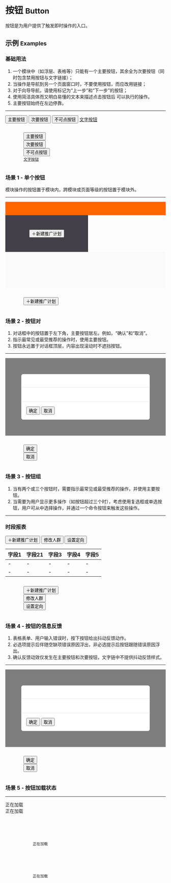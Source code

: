 # 按钮 <small>Button</small>

按钮是为用户提供了触发即时操作的入口。

## 示例 <small>Examples</small>

<div class="bs-example">
    <div class="content">
        <h3>基础用法</h3>
        <ol>
            <li>一个模块中（如浮层、表格等）只能有一个主要按钮，其余全为次要按钮（同时包含禁用按钮与文字链接）；</li>
            <li>当操作是导航到另一个页面窗口时，不要使用按钮，而应改用链接；</li>
            <li>对于向导导航，请使用标记为“上一步”和“下一步”的按钮；</li>
            <li>使用简洁具体而又明白易懂的文本来描述点击按钮后 可以执行的操作。</li>
            <li>主要按钮始终在左边停靠。</li>
        </ol>
        <hr>
        <button class="btn btn-brand mr10">主要按钮</button>
        <button class="btn mr10">次要按钮</button>
        <button class="btn btn-disabled  mr10">不可点按钮</button>
        <a href="javascript:;">文字按钮</a>
    </div>
    <pre><code class="hljs html">
        <button class="btn btn-brand mr10">主要按钮</button>
        <button class="btn mr10">次要按钮</button>
        <button class="btn btn-disabled  mr10">不可点按钮</button>
        <a href="javascript:;">文字按钮</a>
    </code></pre>
</div>

<div class="bs-example">
    <div class="content">
        <h3>场景 1 - 单个按钮</h3>
        <p>模块操作的按钮置于模块内，跨模块或页面等级的按钮置于模块外。</p>
        <hr>
        <div>
            <div style="height: 42px; background-color: #FF6600;"></div>
            <div class="ungrid-row">
                <div class="ungrid-col" style="width: 200px; padding: 45px 30px; text-align: center; vertical-align: top; background-color: #423f48;">
                    <button class="btn btn-brand">＋新建推广计划</button>
                </div>
                <div class="ungrid-col" style="padding: 50px; background-color: #fafafa;">
                    <p class="flat-text small"></p>
                    <p class="flat-text full-width"></p>
                    <p class="flat-text full-width"></p>
                    <p class="flat-text full-width"></p>
                </div>
            </div>
        </div>
    </div>
    <pre><code class="hljs html">
        <button class="btn btn-brand">＋新建推广计划</button>
    </code></pre>
</div>

<div class="bs-example">
    <div class="content">
        <h3>场景 2 - 按钮对</h3>
        <ol>
            <li>对话框中的按钮置于左下角，主要按钮居左。例如，“确认”和“取消”。</li>
            <li>指示最常见或最受推荐的操作时，使用主要按钮。</li>
            <li>按钮永远置于对话框顶层，内容出现滚动时不遮挡按钮。</li>
        </ol>
        <hr>
        <div style="padding: 50px; background-color: rgba(0,0,0,.5);">
            <div style="border-radius: 6px; border: 1px solid #e6e6e6; background-color: #FFF;">
                <div style="padding: 15px; border-bottom: 1px solid #e6e6e6;">
                    <p class="flat-text small" style="margin: 10px 0;"></p>
                </div>
                <div style="padding: 15px;">
                    <p class="flat-text full-width"></p>
                    <p class="flat-text full-width"></p>
                </div>
                <div style="padding: 15px; border-top: 1px solid #e6e6e6;">
                    <button class="btn btn-brand mr10">确定</button>
                    <button class="btn mr10">取消</button>
                </div>
            </div>
        </div>
    </div>
    <pre><code class="hljs html">
        <button class="btn btn-brand mr10">确定</button>
        <button class="btn mr10">取消</button>
    </code></pre>
</div>

<div class="bs-example">
    <div class="content">
        <h3>场景 3 - 按钮组</h3>
        <ol>
            <li>当有两个或三个按钮时，需要指示最常见或最受推荐的操作，并使用主要按钮。</li>
            <li>当需要为用户显示更多操作（如按钮超过三个时），考虑使用复选框或单选按钮，用户可从中选择操作，并通过一个命令按钮来触发这些操作。 </li>
        </ol>
        <hr>
        <div>
            <h3>时段报表</h3>
            <div class="mb10">
                <button class="btn btn-brand mr10">＋新建推广计划</button>
                <button class="btn mr10">修改人群</button>
                <button class="btn mr10">设置定向</button>
            </div>
            <div>
                <table class="table table-hover">
                    <thead>
                        <tr>
                            <th>字段1</th>
                            <th>字段21</th>
                            <th>字段3</th>
                            <th>字段4</th>
                            <th>字段5</th>
                        </tr>
                    </thead>
                    <tbody>
                        <tr><td>-</td><td>-</td><td>-</td><td>-</td><td>-</td></tr>
                        <tr><td>-</td><td>-</td><td>-</td><td>-</td><td>-</td></tr>
                    </tbody>
                    </table>
            </div>
        </div>
    </div>
    <pre><code class="hljs html">
        <button class="btn btn-brand mr10">＋新建推广计划</button>
        <button class="btn mr10">修改人群</button>
        <button class="btn mr10">设置定向</button>
    </code></pre>
</div>


<div class="bs-example">
    <div class="content">
        <h3>场景 4 - 按钮的信息反馈</h3>
        <ol>
            <li>表格表单、用户输入错误时，按下按钮给出抖动反馈动作。</li>
            <li>必选项提示后伴随空缺项错误原因浮出，非必选提示后按钮跟随错误原因浮出。</li>
            <li>确认反馈动效仅发生在主要按钮和次要按钮，文字链中不提供抖动反馈样式。</li>
        </ol>
        <hr>
        <div style="padding: 50px; background-color: rgba(0,0,0,.5);">
            <div style="border-radius: 6px; border: 1px solid #e6e6e6; background-color: #FFF;">
                <div style="padding: 15px; border-bottom: 1px solid #e6e6e6;">
                    <p class="flat-text small" style="margin: 10px 0;"></p>
                </div>
                <div style="padding: 15px;">
                    <p class="flat-text full-width"></p>
                    <p class="flat-text full-width"></p>
                </div>
                <div style="padding: 15px; border-top: 1px solid #e6e6e6;">
                    <button class="btn btn-brand mr10 animated infinite ani-shake">确定</button>
                    <button class="btn mr10">取消</button>
                </div>
            </div>
        </div>
    </div>
    <pre><code class="hljs html">
        <button class="btn btn-brand mr10 animated infinite ani-shake">确定</button>
        <button class="btn mr10">取消</button>
    </code></pre>
</div>

<div class="bs-example">
    <div class="content">
        <h3>场景 5 - 按钮加载状态</h3>
        <ol></ol>
        <hr>
        <div>
            <div class="btn btn-brand btn-progress mr10">
                <div class="btn-progress-bar animated infinite ani-progressbar"></div>
                <span>正在加载</span>
            </div>
            <div class="btn btn-progress mr10">
                <div class="btn-progress-bar animated infinite ani-progressbar"></div>
                <span>正在加载</span>
            </div>
        </div>
    </div>
    <pre><code class="hljs html">
        <div class="btn btn-brand btn-progress mr10">
            <div class="btn-progress-bar animated infinite ani-progressbar"></div>
            <span>正在加载</span>
        </div>
        <div class="btn btn-progress mr10">
            <div class="btn-progress-bar animated infinite ani-progressbar"></div>
            <span>正在加载</span>
        </div>
    </code></pre>
</div>
